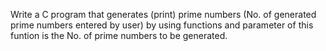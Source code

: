 Write a C program that generates (print) prime numbers (No. of generated prime numbers entered by user) by using functions and parameter of this funtion is the No. of prime numbers to be generated.
